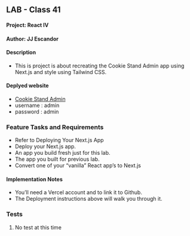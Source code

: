 ## LAB - Class 41

#### Project: React IV
#### Author: JJ Escandor

#### Description
 - This is project is about recreating the Cookie Stand Admin app using Next.js and style using Tailwind CSS.

#### Deplyed website
- [Cookie Stand Admin](https://cookiestandadmin.netlify.app/)
- username : admin
- password : admin

### Feature Tasks and Requirements
- Refer to Deploying Your Next.js App
- Deploy your Next.js app.
- An app you build fresh just for this lab.
- The app you built for previous lab.
- Convert one of your “vanilla” React app’s to Next.js

#### Implementation Notes
- You’ll need a Vercel account and to link it to Github.
- The Deployment instructions above will walk you through it.

### Tests
1. No test at this time
